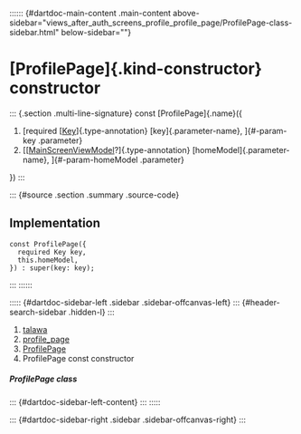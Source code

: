 :::::: {#dartdoc-main-content .main-content above-sidebar="views_after_auth_screens_profile_profile_page/ProfilePage-class-sidebar.html" below-sidebar=""}
<div>

# [ProfilePage]{.kind-constructor} constructor

</div>

::: {.section .multi-line-signature}
const [ProfilePage]{.name}({

1.  [required
    [[Key](https://api.flutter.dev/flutter/foundation/Key-class.html)]{.type-annotation}
    [key]{.parameter-name}, ]{#-param-key .parameter}
2.  [[[MainScreenViewModel](../../view_model_main_screen_view_model/MainScreenViewModel-class.html)?]{.type-annotation}
    [homeModel]{.parameter-name}, ]{#-param-homeModel .parameter}

})
:::

::: {#source .section .summary .source-code}
## Implementation

``` language-dart
const ProfilePage({
  required Key key,
  this.homeModel,
}) : super(key: key);
```
:::
::::::

::::: {#dartdoc-sidebar-left .sidebar .sidebar-offcanvas-left}
::: {#header-search-sidebar .hidden-l}
:::

1.  [talawa](../../index.html)
2.  [profile_page](../../views_after_auth_screens_profile_profile_page/)
3.  [ProfilePage](../../views_after_auth_screens_profile_profile_page/ProfilePage-class.html)
4.  ProfilePage const constructor

##### ProfilePage class

::: {#dartdoc-sidebar-left-content}
:::
:::::

::: {#dartdoc-sidebar-right .sidebar .sidebar-offcanvas-right}
:::
